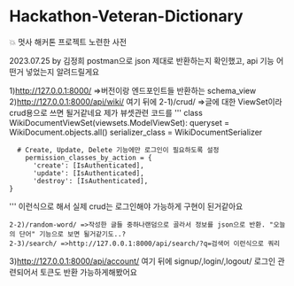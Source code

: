 # Hackathon-Veteran-Dictionary
💥 멋사 해커톤 프로젝트 노련한 사전

2023.07.25 
by 김정희
postman으로 json 제대로 반환하는지 확인했고,
api 기능 어떤거 넣었는지 알려드릴게요

1)http://127.0.0.1:8000/ =>버전이랑 엔드포인트들 반환하는 schema_view
2)http://127.0.0.1:8000/api/wiki/
  여기 뒤에
    2-1)/crud/  =>글에 대한 ViewSet이라 crud용으로 쓰면 될거같네요
      제가 뷰셋관련 코드를 
      '''
      class WikiDocumentViewSet(viewsets.ModelViewSet):
        queryset = WikiDocument.objects.all()
      serializer_class = WikiDocumentSerializer

      # Create, Update, Delete 기능에만 로그인이 필요하도록 설정
        permission_classes_by_action = {
          'create': [IsAuthenticated],
          'update': [IsAuthenticated],
          'destroy': [IsAuthenticated],
    } 
   ''' 
  이런식으로 해서 실제 crud는 로그인해야 가능하게 구현이 된거같아요
    
    2-2)/random-word/ =>작성한 글들 중하나랜덤으로 골라서 정보를 json으로 반환. "오늘의 단어" 기능으로 보면 될거같기도..?
    2-3)/search/ =>http://127.0.0.1:8000/api/search/?q=검색어 이런식으로 쿼리
3)http://127.0.0.1:8000/api/account/
  여기 뒤에
  signup/,login/,logout/ 로그인 관련되어서 토큰도 반환 가능하게해봤어요
